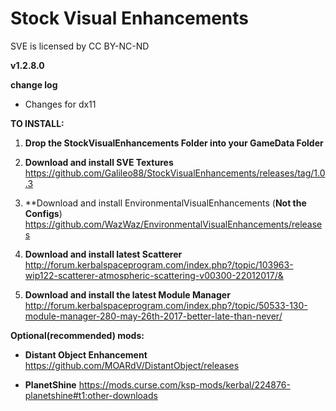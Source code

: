 # Stock Visual Enhancements
SVE is licensed by CC BY-NC-ND

**v1.2.8.0**

**change log**
* Changes for dx11


**TO INSTALL:**
1. **Drop the StockVisualEnhancements Folder into your GameData Folder**

2. **Download and install SVE Textures**
https://github.com/Galileo88/StockVisualEnhancements/releases/tag/1.0.3

3. **Download and install EnvironmentalVisualEnhancements (**Not the Configs**)
https://github.com/WazWaz/EnvironmentalVisualEnhancements/releases

4. **Download and install latest Scatterer**
http://forum.kerbalspaceprogram.com/index.php?/topic/103963-wip122-scatterer-atmospheric-scattering-v00300-22012017/&

5. **Download and install the latest Module Manager**
http://forum.kerbalspaceprogram.com/index.php?/topic/50533-130-module-manager-280-may-26th-2017-better-late-than-never/




**Optional(recommended) mods:**

* **Distant Object Enhancement**
https://github.com/MOARdV/DistantObject/releases

* **PlanetShine**
https://mods.curse.com/ksp-mods/kerbal/224876-planetshine#t1:other-downloads
